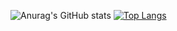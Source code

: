 ![Anurag's GitHub stats](https://github-readme-stats.vercel.app/api?username=talls2&show_icons=true&theme=tokyonight&include_all_commits=true&count_private=true)
[![Top Langs](https://github-readme-stats.vercel.app/api/top-langs/?username=talls2&hide=ruby)](https://github.com/anuraghazra/github-readme-stats)

